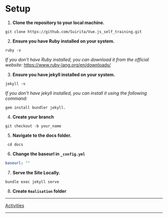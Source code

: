 # Setup

1. **Clone the repository to your local machine.**

```Shell
git clone https://github.com/Suirita/Vue.js_self_training.git
```

2. **Ensure you have Ruby installed on your system.**

```Shell
ruby -v
```

_If you don't have Ruby installed, you can download it from the official website:_ https://www.ruby-lang.org/en/downloads/

3. **Ensure you have jekyll installed on your system.**

```Shell
jekyll -v
```

_If you don't have jekyll installed, you can install it using the following command:_

```Shell
gem install bundler jekyll.
```

4. **Create your branch**

```Shell
git checkout -b your_name
```

5. **Navigate to the docs folder.**

```Shell
 cd docs
```

6. **Change the baseurl in `_config.yml`**

```yml
baseurl: ""
```

7. **Serve the Site Locally.**

```Shell
bundle exec jekyll serve
```

8. **Create `Realisation` folder**

---

[Activities](https://suirita.github.io/Vue.js_self_training)

---
